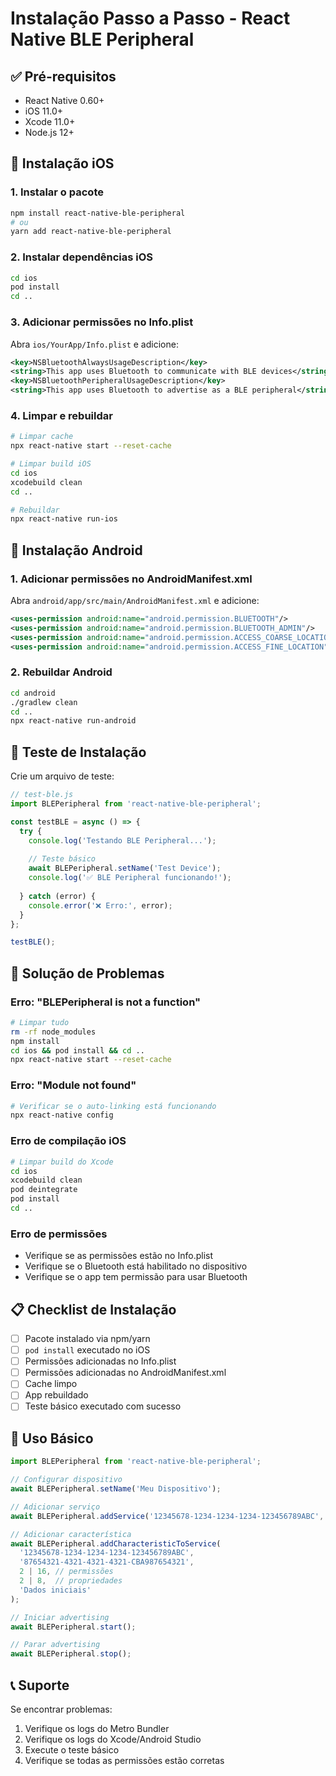 # Instalação Passo a Passo - React Native BLE Peripheral

## ✅ Pré-requisitos

- React Native 0.60+
- iOS 11.0+
- Xcode 11.0+
- Node.js 12+

## 📱 Instalação iOS

### 1. Instalar o pacote
```bash
npm install react-native-ble-peripheral
# ou
yarn add react-native-ble-peripheral
```

### 2. Instalar dependências iOS
```bash
cd ios
pod install
cd ..
```

### 3. Adicionar permissões no Info.plist
Abra `ios/YourApp/Info.plist` e adicione:

```xml
<key>NSBluetoothAlwaysUsageDescription</key>
<string>This app uses Bluetooth to communicate with BLE devices</string>
<key>NSBluetoothPeripheralUsageDescription</key>
<string>This app uses Bluetooth to advertise as a BLE peripheral</string>
```

### 4. Limpar e rebuildar
```bash
# Limpar cache
npx react-native start --reset-cache

# Limpar build iOS
cd ios
xcodebuild clean
cd ..

# Rebuildar
npx react-native run-ios
```

## 🤖 Instalação Android

### 1. Adicionar permissões no AndroidManifest.xml
Abra `android/app/src/main/AndroidManifest.xml` e adicione:

```xml
<uses-permission android:name="android.permission.BLUETOOTH"/>
<uses-permission android:name="android.permission.BLUETOOTH_ADMIN"/>
<uses-permission android:name="android.permission.ACCESS_COARSE_LOCATION"/>
<uses-permission android:name="android.permission.ACCESS_FINE_LOCATION"/>
```

### 2. Rebuildar Android
```bash
cd android
./gradlew clean
cd ..
npx react-native run-android
```

## 🧪 Teste de Instalação

Crie um arquivo de teste:

```javascript
// test-ble.js
import BLEPeripheral from 'react-native-ble-peripheral';

const testBLE = async () => {
  try {
    console.log('Testando BLE Peripheral...');
    
    // Teste básico
    await BLEPeripheral.setName('Test Device');
    console.log('✅ BLE Peripheral funcionando!');
    
  } catch (error) {
    console.error('❌ Erro:', error);
  }
};

testBLE();
```

## 🔧 Solução de Problemas

### Erro: "BLEPeripheral is not a function"
```bash
# Limpar tudo
rm -rf node_modules
npm install
cd ios && pod install && cd ..
npx react-native start --reset-cache
```

### Erro: "Module not found"
```bash
# Verificar se o auto-linking está funcionando
npx react-native config
```

### Erro de compilação iOS
```bash
# Limpar build do Xcode
cd ios
xcodebuild clean
pod deintegrate
pod install
cd ..
```

### Erro de permissões
- Verifique se as permissões estão no Info.plist
- Verifique se o Bluetooth está habilitado no dispositivo
- Verifique se o app tem permissão para usar Bluetooth

## 📋 Checklist de Instalação

- [ ] Pacote instalado via npm/yarn
- [ ] `pod install` executado no iOS
- [ ] Permissões adicionadas no Info.plist
- [ ] Permissões adicionadas no AndroidManifest.xml
- [ ] Cache limpo
- [ ] App rebuildado
- [ ] Teste básico executado com sucesso

## 🚀 Uso Básico

```javascript
import BLEPeripheral from 'react-native-ble-peripheral';

// Configurar dispositivo
await BLEPeripheral.setName('Meu Dispositivo');

// Adicionar serviço
await BLEPeripheral.addService('12345678-1234-1234-1234-123456789ABC', true);

// Adicionar característica
await BLEPeripheral.addCharacteristicToService(
  '12345678-1234-1234-1234-123456789ABC',
  '87654321-4321-4321-4321-CBA987654321',
  2 | 16, // permissões
  2 | 8,  // propriedades
  'Dados iniciais'
);

// Iniciar advertising
await BLEPeripheral.start();

// Parar advertising
await BLEPeripheral.stop();
```

## 📞 Suporte

Se encontrar problemas:
1. Verifique os logs do Metro Bundler
2. Verifique os logs do Xcode/Android Studio
3. Execute o teste básico
4. Verifique se todas as permissões estão corretas
